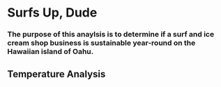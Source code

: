 # Surfs Up, Dude

### The purpose of this anaylsis is to determine if a surf and ice cream shop business is sustainable year-round on the Hawaiian island of Oahu.

## Temperature Analysis



